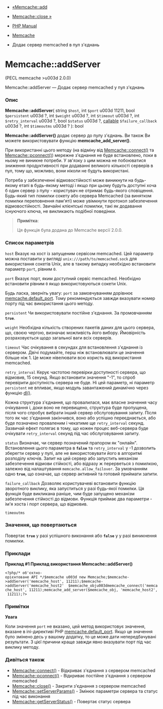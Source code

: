 - [«Memcache::add](memcache.add.md)
- [Memcache::close »](memcache.close.md)

- [PHP Manual](index.md)
- [Memcache](class.memcache.md)
- Додає сервер memcached в пул з'єднань

# Memcache::addServer

(PECL memcache \>u003d 2.0.0)

Memcache::addServer — Додає сервер memcached у пул з'єднань

### Опис

**Memcache::addServer**(
string `$host`,
int `$port` u003d 11211,
bool `$persistent` u003d ?,
int `$weight` u003d ?,
int `$timeout` u003d ?,
int `$retry_interval` u003d ?,
bool `$status` u003d ?,
[callable](language.types.callable.md) `$failure_callback` u003d ?,
int `$timeoutms` u003d ?
): bool

**Memcache::addServer()** додає сервер до пулу з'єднань. Ви також
Ви можете використовувати функцію **memcache_add_server()**.

При використанні цього методу (на відміну від
[Memcache::connect()](memcache.connect.md) та
[Memcache::pconnect()](memcache.pconnect.md)) мережне з'єднання не
буде встановлено, поки в ньому не виникне потреби. У зв'язку з цим
можна не побоюватися зниження продуктивності при додаванні великого
кількості серверів в пул, тому що, можливо, вони ніколи не будуть
використані.

Потреба у забезпеченні відмовостійкості може виникнути на будь-якому
етапі в будь-якому методі і якщо при цьому будуть доступні хоча б один сервер
з пулу - користувач не отримає будь-якого сповіщення. Будь-який тип
помилки сокету або сервера Memcached (за винятком помилки переповнення
пам'яті) може увімкнути протокол забезпечення відмовостійкості. Звичайні
клієнтські помилки, такі як додавання існуючого ключа, не викликають
подібної поведінки.

> **Примітка**:
>
> Ця функція була додана до Memcache версії 2.0.0.

### Список параметрів

`host`
Вказує на хост із запущеним сервісом memcached. Цей параметр можна
поставити у вигляді `unix:///path/to/memcached.sock` для використання сокетів
Unix, але в такому випадку необхідно встановити параметр `port`,
рівним `0`.

`port`
Вказує порт, яким доступний сервіс memcached. Необхідно
встановити рівним `0` якщо використовуються сокети Unix.

Будь ласка, зверніть увагу: `port` за замовчуванням дорівнює
[memcache.default_port](memcache.ini.md#ini.memcache.default-port).
Тому рекомендується завжди вказувати номер порту під час використання
цього методу.

`persistent`
Чи використовувати постійне з'єднання. За промовчанням **`true`**.

`weight`
Необхідна кількість створених пакетів даних для цього сервера, що,
своєю чергою, визначає можливість його вибору. Ймовірність
розраховується щодо загальної ваги всіх серверів.

`timeout`
Час очікування в секундах для встановлення з'єднання із сервером. Двічі
подумайте, перш ніж встановлювати це значення більше ніж 1. Це може
нівелювати всю користь від використання memcached.

`retry_interval`
Керує частотою перевірки доступності сервера, що відмовив,
15 секунд. Якщо встановити значення "-1", то спроб перевірити
доступність сервера не буде. Ні цей параметр, ні
параметр `persistent` не впливає, якщо модуль
завантажений динамічно через функцію [dl()](function.dl.md).

Кожна структура з'єднання, що провалилася, має власне значення
часу очікування і, доки воно не перевищено, структура буде пропущена,
після чого спробує вибрати інший сервер обслуговування запиту.
Після того як час з'єднання закінчився, воно або успішно переєднається,
або буде позначено проваленим і чекатиме ще `retry_interval`
секунд. Зазвичай ефект полягає в тому, що кожен процес веб-сервера
буде очікувати `retry_interval` секунд під час обслуговування запиту.

`status`
Визначає, чи сервер позначений прапором як "онлайн". Встановлення
цього параметра в **`false`** та `retry_interval` у -1 дозволить зберегти
сервер у пулі, але не використовувати його в алгоритмі розподілу ключів.
Запит на цей сервер або запустить механізм забезпечення
відмови стійкості, або відразу ж перерветься з помилкою, залежно від
налаштування `memcache.allow_failover`. За умовчанням одно **`true`**, що
означає, що сервер активний та готовий приймати запити.

`failure_callback`
Дозволяє користувачеві встановити функцію зворотного виклику, яка
запуститься у разі будь-якої помилки. Ця функція буде викликана раніше,
чим буде запущено механізм забезпечення стійкості до відмови. Функція
приймає два параметри - ім'я хоста і порт сервера, що відмовив.

`timeoutms`

### Значення, що повертаються

Повертає **`true`** у разі успішного виконання або **`false`** у
у разі виникнення помилки.

### Приклади

**Приклад #1 Приклад використання **Memcache::addServer()****

`<?php/* об'єктно-орієнтоване API */$memcache u003d new Memcache;$memcache->addServer('memcache_host', 11211);$memcache->addServer('memcache_host2'  $memcache_obju003dmemcache_connect('memcache_host', 11211);memcache_add_server($memcache_obj, 'memcache_host2', 11211);?> `

### Примітки

**Увага**

Коли значення `port` не вказано, цей метод використовує значення,
вказане в ini-директиві PHP
[memcache.default_port](memcache.ini.md#ini.memcache.default-port).
Якщо це значення було змінено десь у вашому додатку, то
це може дати непередбачувані результати. З цієї причини краще завжди
явно вказувати порт під час виклику методу.

### Дивіться також

- [Memcache::connect()](memcache.connect.md) - Відкриває з'єднання
з сервером memcached
- [Memcache::pconnect()](memcache.pconnect.md) - Відкриває
постійне з'єднання з сервером memcached
- [Memcache::close()](memcache.close.md) - Закрити з'єднання з
сервером memcached
- [Memcache::setServerParams()](memcache.setserverparams.md) -
Змінює параметри сервера та статус під час виконання
- [Memcache::getServerStatus()](memcache.getserverstatus.md) -
Повертає статус сервера
